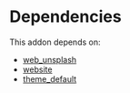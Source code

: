 # Dependencies

This addon depends on:

- [web_unsplash](../../odoo-bringout-oca-ocb-web_unsplash)
- [website](../../odoo-bringout-oca-ocb-website)
- [theme_default](../../odoo-bringout-oca-ocb-theme_default)
